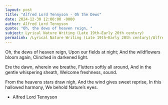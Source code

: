 ```yaml
---
layout: post
title: "Alfred Lord Tennyson - Oh the Dews"
date: 2024-12-30 12:00:00 -0000
author: Alfred Lord Tennyson
quote: "Oh, the dews of heaven reign, "
subject: Lyrical Nature Writing (Late 19th–Early 20th century)
permalink: /Lyrical Nature Writing (Late 19th–Early 20th century)/Alfred Lord Tennyson/Alfred Lord Tennyson - Oh the Dews
---
```


Oh, the dews of heaven reign, 
  Upon our fields at night;
And the wildflowers bloom again,
  Clinched in darkened light.

Ere the dawn, wherein we breathe,
  Flutters softly all around,
And in the gentle whispering sheath,
  Welcome freshness, sound.

From the heavens stars draw nigh,
  And the wind gives sweet reprise,
In this hallowed harmony,
  We behold Nature’s eyes.


- Alfred Lord Tennyson
